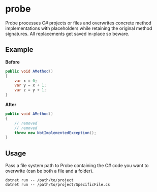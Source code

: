 # probe

Probe processes C# projects or files and overwrites concrete method implementations with placeholders while retaining the original method signatures. All replacements get saved in-place so beware.

## Example

**Before**

```C#
public void AMethod()
{
    var x = 0;
    var y = x + 1;
    var z = y + 1;
}
```

**After**

```C#
public void AMethod()
{
    // removed
    // removed
    throw new NotImplementedException();
}
```

## Usage

Pass a file system path to Probe containing the C# code you want to overwrite (can be both a file and a folder).

```shell
dotnet run -- /path/to/project
dotnet run -- /path/to/project/SpecificFile.cs
```

